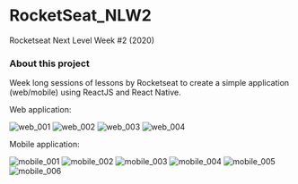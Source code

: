# RocketSeat_NLW2
 Rocketseat Next Level Week #2 (2020)

### About this project
 Week long sessions of lessons by Rocketseat to create a simple application (web/mobile) using ReactJS and React Native.
 
 Web application:
 
 ![web_001](https://github.com/MauricioMarra/RocketSeat_NLW2/blob/master/screenshots/web_001.PNG)
 ![web_002](https://github.com/MauricioMarra/RocketSeat_NLW2/blob/master/screenshots/web_002.PNG)
 ![web_003](https://github.com/MauricioMarra/RocketSeat_NLW2/blob/master/screenshots/web_003.PNG)
 ![web_004](https://github.com/MauricioMarra/RocketSeat_NLW2/blob/master/screenshots/web_004.PNG)
 
 Mobile application:
 
 ![mobile_001](https://github.com/MauricioMarra/RocketSeat_NLW2/blob/master/screenshots/mobile_001.png)
 ![mobile_002](https://github.com/MauricioMarra/RocketSeat_NLW2/blob/master/screenshots/mobile_002.png)
 ![mobile_003](https://github.com/MauricioMarra/RocketSeat_NLW2/blob/master/screenshots/mobile_003.png)
 ![mobile_004](https://github.com/MauricioMarra/RocketSeat_NLW2/blob/master/screenshots/mobile_004.png)
 ![mobile_005](https://github.com/MauricioMarra/RocketSeat_NLW2/blob/master/screenshots/mobile_005.png)
 ![mobile_006](https://github.com/MauricioMarra/RocketSeat_NLW2/blob/master/screenshots/mobile_006.png)
